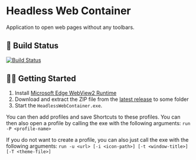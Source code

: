 # Headless Web Container

Application to open web pages without any toolbars.

## 🚀 Build Status
[![Build Status](https://masch0212.visualstudio.com/MaSch/_apis/build/status/MaSch0212.headless-web-container?branchName=main)](https://masch0212.visualstudio.com/MaSch/_build/latest?definitionId=7&branchName=main)

## 🐱‍🏍 Getting Started

1. Install [Microsoft Edge WebView2 Runtime](https://developer.microsoft.com/en-us/microsoft-edge/webview2/)
2. Download and extract the ZIP file from the [latest release](https://github.com/MaSch0212/headless-web-container/releases/latest) to some folder 
3. Start the `HeadlessWebContainer.exe`.

You can then add profiles and save Shortcuts to these profiles. You can then also open a profile by calling the exe with the following arguments: `run -P <profile-name>`

If you do not want to create a profile, you can also just call the exe with the following arguments: `run -u <url> [-i <icon-path>] [-t <window-title>] [-T <theme-file>]`
